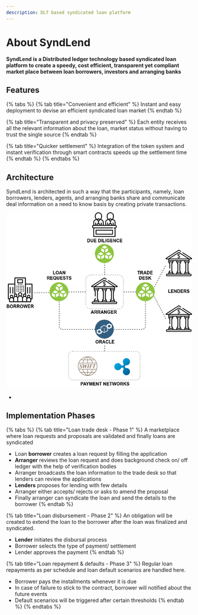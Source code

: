 ```yaml
---
description: DLT based syndicated loan platform
---
```


# About SyndLend

**SyndLend is a Distributed ledger technology based syndicated loan platform to create a speedy, cost efficient, transparent yet compliant market place between loan borrowers, investors and arranging banks**

## Features

{% tabs %}
{% tab title="Convenient and efficient" %}
Instant and easy deployment to devise an efficient syndicated loan market
{% endtab %}

{% tab title="Transparent and privacy preserved" %}
Each entity receives all the relevant information about the loan, market status without having to trust the single source
{% endtab %}

{% tab title="Quicker settlement" %}
Integration of the token system and instant verification through smart contracts speeds up the settlement time
{% endtab %}
{% endtabs %}

## Architecture

SyndLend is architected in such a way that the participants, namely, loan borrowers, lenders, agents, and arranging banks share and communicate deal information on a need to know basis by creating private transactions.

![](.gitbook/assets/3731872a6cddad86f3fd37ea2badf080.png)

* 
## Implementation Phases

{% tabs %}
{% tab title="Loan trade desk - Phase 1" %}
A marketplace where loan requests and proposals are validated and finally loans are syndicated

* Loan **borrower** creates a loan request by filling the application
* **Arranger** reviews the loan request and does background check on/ off ledger with the help of verification bodies
* Arranger broadcasts the loan information to the trade desk so that lenders can review the applications
* **Lenders** proposes for lending with few details
* Arranger either accepts/ rejects or asks to amend the proposal
* Finally arranger can syndicate the loan and send the details to the borrower
{% endtab %}

{% tab title="Loan disbursement - Phase 2" %}
An obligation will be created to extend the loan to the borrower after the loan was finalized and syndicated.

* **Lender** initiates the disbursal process
* Borrower selects the type of payment/ settlement 
* Lender approves the payment
{% endtab %}

{% tab title="Loan repayment & defaults - Phase 3" %}
Regular loan repayments as per schedule and loan default scenarios are handled here.

* Borrower pays the installments whenever it is due
* In case of failure to stick to the contract, borrower will notified about the future events 
* Default scenarios will be triggered after certain thresholds
{% endtab %}
{% endtabs %}

